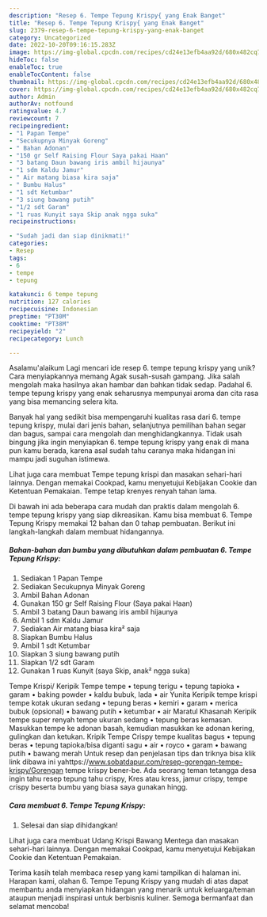 ```yaml
---
description: "Resep 6. Tempe Tepung Krispy{ yang Enak Banget"
title: "Resep 6. Tempe Tepung Krispy{ yang Enak Banget"
slug: 2379-resep-6-tempe-tepung-krispy-yang-enak-banget
category: Uncategorized
date: 2022-10-20T09:16:15.283Z
image: https://img-global.cpcdn.com/recipes/cd24e13efb4aa92d/680x482cq70/6-tempe-tepung-krispy-foto-resep-utama.jpg
hideToc: false
enableToc: true
enableTocContent: false
thumbnail: https://img-global.cpcdn.com/recipes/cd24e13efb4aa92d/680x482cq70/6-tempe-tepung-krispy-foto-resep-utama.jpg
cover: https://img-global.cpcdn.com/recipes/cd24e13efb4aa92d/680x482cq70/6-tempe-tepung-krispy-foto-resep-utama.jpg
author: Admin
authorAv: notfound
ratingvalue: 4.7
reviewcount: 7
recipeingredient:
- "1 Papan Tempe"
- "Secukupnya Minyak Goreng"
- " Bahan Adonan"
- "150 gr Self Raising Flour Saya pakai Haan"
- "3 batang Daun bawang iris ambil hijaunya"
- "1 sdm Kaldu Jamur"
- " Air matang biasa kira saja"
- " Bumbu Halus"
- "1 sdt Ketumbar"
- "3 siung bawang putih"
- "1/2 sdt Garam"
- "1 ruas Kunyit saya Skip anak ngga suka"
recipeinstructions:

- "Sudah jadi dan siap dinikmati!"
categories:
- Resep
tags:
- 6
- tempe
- tepung

katakunci: 6 tempe tepung 
nutrition: 127 calories
recipecuisine: Indonesian
preptime: "PT30M"
cooktime: "PT38M"
recipeyield: "2"
recipecategory: Lunch

---
```



Asalamu'alaikum Lagi mencari ide resep 6. tempe tepung krispy yang unik? Cara menyiapkannya memang Agak susah-susah gampang. Jika salah mengolah maka hasilnya akan hambar dan bahkan tidak sedap. Padahal 6. tempe tepung krispy yang enak seharusnya mempunyai aroma dan cita rasa yang bisa memancing selera kita.


Banyak hal yang sedikit bisa mempengaruhi kualitas rasa dari 6. tempe tepung krispy, mulai dari jenis bahan, selanjutnya pemilihan bahan segar dan bagus, sampai cara mengolah dan menghidangkannya. Tidak usah bingung jika ingin menyiapkan 6. tempe tepung krispy yang enak di mana pun kamu berada, karena asal sudah tahu caranya maka hidangan ini mampu jadi suguhan istimewa.

Lihat juga cara membuat Tempe tepung krispi dan masakan sehari-hari lainnya. Dengan memakai Cookpad, kamu menyetujui Kebijakan Cookie dan Ketentuan Pemakaian. Tempe tetap krenyes renyah tahan lama.


Di bawah ini ada beberapa cara mudah dan praktis dalam mengolah 6. tempe tepung krispy yang siap dikreasikan. Kamu bisa membuat 6. Tempe Tepung Krispy memakai 12 bahan dan 0 tahap pembuatan. Berikut ini langkah-langkah dalam membuat hidangannya.

<!--inarticleads1-->

##### Bahan-bahan dan bumbu yang dibutuhkan dalam pembuatan 6. Tempe Tepung Krispy:

1. Sediakan 1 Papan Tempe
1. Sediakan Secukupnya Minyak Goreng
1. Ambil  Bahan Adonan
1. Gunakan 150 gr Self Raising Flour (Saya pakai Haan)
1. Ambil 3 batang Daun bawang iris ambil hijaunya
1. Ambil 1 sdm Kaldu Jamur
1. Sediakan  Air matang biasa kira² saja
1. Siapkan  Bumbu Halus
1. Ambil 1 sdt Ketumbar
1. Siapkan 3 siung bawang putih
1. Siapkan 1/2 sdt Garam
1. Gunakan 1 ruas Kunyit (saya Skip, anak² ngga suka)


Tempe Krispi/ Keripik Tempe tempe • tepung terigu • tepung tapioka • garam • baking powder • kaldu bubuk, lada • air Yunita Keripik tempe krispi tempe kotak ukuran sedang • tepung beras • kemiri • garam • merica bubuk (opsional) • bawang putih • ketumbar • air Maratul Khasanah Keripik tempe super renyah tempe ukuran sedang • tepung beras kemasan. Masukkan tempe ke adonan basah, kemudian masukkan ke adonan kering, gulingkan dan ketukan. Kripik Tempe Crispy tempe kualitas bagus • tepung beras • tepung tapioka/bisa diganti sagu • air • royco • garam • bawang putih • bawang merah Untuk resep dan penjelasan tips dan triknya bisa klik link dibawa ini yahttps://www.sobatdapur.com/resep-gorengan-tempe-krispy/Gorengan tempe krispy bener-be. Ada seorang teman tetangga desa ingin tahu resep tepung tahu crispy, Kres atau kress, jamur crispy, tempe crispy beserta bumbu yang biasa saya gunakan hingg. 

<!--inarticleads2-->

##### Cara membuat 6. Tempe Tepung Krispy:


1. Selesai dan siap dihidangkan!

Lihat juga cara membuat Udang Krispi Bawang Mentega dan masakan sehari-hari lainnya. Dengan memakai Cookpad, kamu menyetujui Kebijakan Cookie dan Ketentuan Pemakaian. 

Terima kasih telah membaca resep yang kami tampilkan di halaman ini. Harapan kami, olahan 6. Tempe Tepung Krispy yang mudah di atas dapat membantu anda menyiapkan hidangan yang menarik untuk keluarga/teman ataupun menjadi inspirasi untuk berbisnis kuliner. Semoga bermanfaat dan selamat mencoba!
